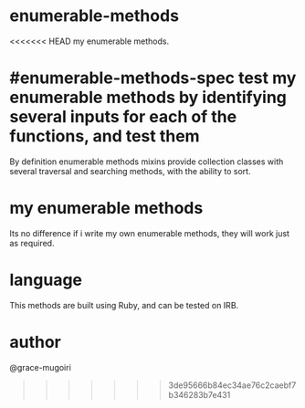 # enumerable-methods
<<<<<<< HEAD
my enumerable methods.

#enumerable-methods-spec
test my enumerable methods by identifying several inputs for each of the functions, 
and test them 
=======
By definition enumerable methods mixins provide collection classes with several traversal and searching methods, 
with the ability to sort.

# my enumerable methods
Its no difference if i write my own enumerable methods, they will work just as required.

# language
This methods are built using Ruby, and can be tested on IRB.

# author
@grace-mugoiri
>>>>>>> 3de95666b84ec34ae76c2caebf7b346283b7e431

